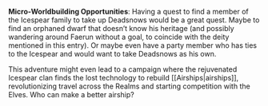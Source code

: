 
**Micro-Worldbuilding Opportunities**: Having a quest to find a member of the Icespear family to take up Deadsnows would be a great quest. Maybe to find an orphaned dwarf that doesn’t know his heritage (and possibly wandering around Faerun without a goal, to coincide with the deity mentioned in this entry). Or maybe even have a party member who has ties to the Icespear and would want to take Deadsnows as his own.

This adventure might even lead to a campaign where the rejuvenated Icespear clan finds the lost technology to rebuild [[Airships|airships]], revolutionizing travel across the Realms and starting competition with the Elves. Who can make a better airship?
